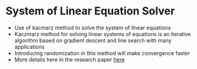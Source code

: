 # System of Linear Equation Solver
* Use of kacmarz method  to solve the system of linear equations
* Kaczmarz method for solving linear systems of equations is an iterative algorithm based on gradient descent and line search with many applications
* Introducing  randomization in this method will make convergence faster
* More details here in the research paper [here](https://people.eecs.berkeley.edu/~brecht/cs294docs/week1/09.Strohmer.pdf)
